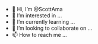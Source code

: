 - 👋 Hi, I’m @ScottAma
- 👀 I’m interested in ...
- 🌱 I’m currently learning ...
- 💞️ I’m looking to collaborate on ...
- 📫 How to reach me ...

<!---
ScottAma/ScottAma is a ✨ special ✨ repository because its `README.md` (this file) appears on your GitHub profile.
You can click the Preview link to take a look at your changes.
--->

